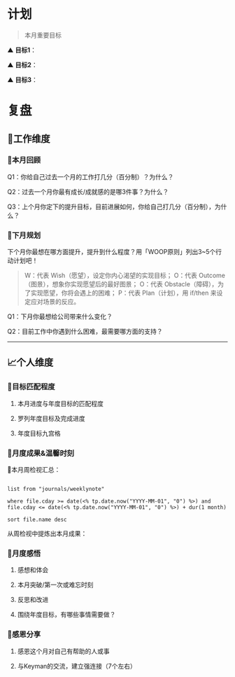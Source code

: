 # 计划
> 本月重要目标

▲ **目标1**：

▲ **目标2**：

▲ **目标3**：

# 复盘
## 📝工作维度
### 📌本月回顾
Q1：你给自己过去一个月的工作打几分（百分制）？为什么？

Q2：过去一个月你最有成长/成就感的是哪3件事？为什么？

Q3：上个月你定下的提升目标，目前进展如何，你给自己打几分（百分制），为什么？


### 📌下月规划
下个月你最想在哪方面提升，提升到什么程度？用「WOOP原则」列出3~5个行动计划吧！
> W：代表 Wish（愿望），设定你内心渴望的实现目标；
> O：代表 Outcome（图景），想象你实现愿望后的最好图景；
> O：代表 Obstacle（障碍），为了实现愿望，你将会遇上的困难；
> P：代表 Plan（计划），用 if/then 来设定应对场景的反应。

Q1：下月你最想给公司带来什么变化？

Q2：目前工作中你遇到什么困难，最需要哪方面的支持？


---
## 📈个人维度
### 📌目标匹配程度
1. 本月进度与年度目标的匹配程度

2. 罗列年度目标及完成进度

3. 年度目标九宫格


### 📌月度成果&温馨时刻
🌱本月周检视汇总：
```dataview

list from "journals/weeklynote"

where file.cday >= date(<% tp.date.now("YYYY-MM-01", "0") %>) and file.cday <= date(<% tp.date.now("YYYY-MM-01", "0") %>) + dur(1 month)

sort file.name desc

```
从周检视中提炼出本月成果：


### 📌月度感悟
1. 感想和体会

2. 本月突破/第一次或难忘时刻

3. 反思和改进

4. 围绕年度目标，有哪些事情需要做？


### 📌感恩分享
1. 感恩这个月对自己有帮助的人或事

2. 与Keyman的交流，建立强连接（7个左右）
